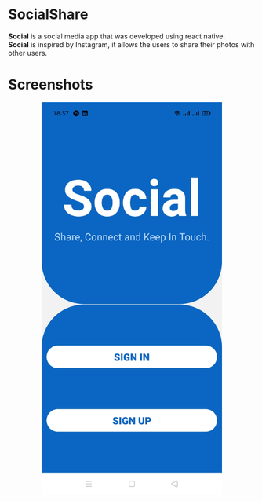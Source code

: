 # SocialShare
**Social** is a social media app that was developed using react native.
<br />
**Social** is inspired by Instagram, it allows the users to share their photos with other users.

# Screenshots
<div style="text-align:center">
<img src ="screenshots/Landing.jpg" width="'400" height="800" />
</div>


